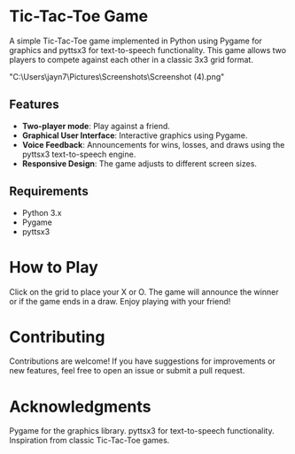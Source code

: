 # Tic-Tac-Toe Game
A simple Tic-Tac-Toe game implemented in Python using Pygame for graphics and pyttsx3 for text-to-speech functionality. This game allows two players to compete against each other in a classic 3x3 grid format.

"C:\Users\jayn7\Pictures\Screenshots\Screenshot (4).png"

## Features
- **Two-player mode**: Play against a friend.
- **Graphical User Interface**: Interactive graphics using Pygame.
- **Voice Feedback**: Announcements for wins, losses, and draws using the pyttsx3 text-to-speech engine.
- **Responsive Design**: The game adjusts to different screen sizes.

## Requirements
- Python 3.x
- Pygame
- pyttsx3

# How to Play
Click on the grid to place your X or O.
The game will announce the winner or if the game ends in a draw.
Enjoy playing with your friend!

# Contributing
Contributions are welcome! If you have suggestions for improvements or new features, feel free to open an issue or submit a pull request.

# Acknowledgments
Pygame for the graphics library.
pyttsx3 for text-to-speech functionality.
Inspiration from classic Tic-Tac-Toe games.
